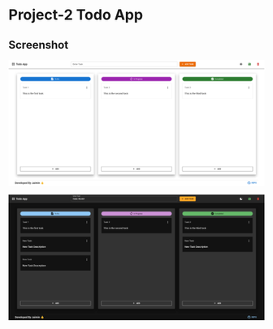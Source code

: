 # Project-2 Todo App

## Screenshot

![Screenshot_1](screenshot/screenshot_1.png)

![Screenshot_2](screenshot/screenshot_2.png)